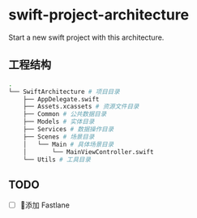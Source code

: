 # swift-project-architecture

Start a new swift project with this architecture.

## 工程结构

```sh
.
└── SwiftArchitecture # 项目目录
    ├── AppDelegate.swift
    ├── Assets.xcassets # 资源文件目录
    ├── Common # 公共数据目录
    ├── Models # 实体目录
    ├── Services # 数据操作目录
    ├── Scenes # 场景目录
    │   └── Main # 具体场景目录
    │       └── MainViewController.swift
    └── Utils # 工具目录
```

## TODO

- [ ] 添加 Fastlane